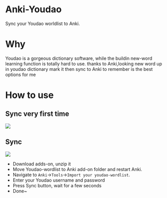 # Anki-Youdao
Sync your Youdao worldlist to Anki.

# Why
Youdao is a gorgeous dictionary software, while the buildin new-word learning function is totally hard to use.
thanks to Anki,looking new word up in youdao dictionary mark it then sync to Anki to remember is the best options for me

# How to use
## Sync very first time
![](https://raw.githubusercontent.com/megachweng/Anki-Youdao/documentations/howtouse.gif)

## Sync
![](https://raw.githubusercontent.com/megachweng/Anki-Youdao/documentations/sync.gif)

* Download adds-on, unzip it
* Move Youdao-wordlist to Anki add-on folder and restart Anki.
* Navigate to ```Anki```->```Tools```->```Import your youdao-wordlist```.
* Enter your Youdao username and password
* Press Sync button, wait for a few seconds
* Done~  

